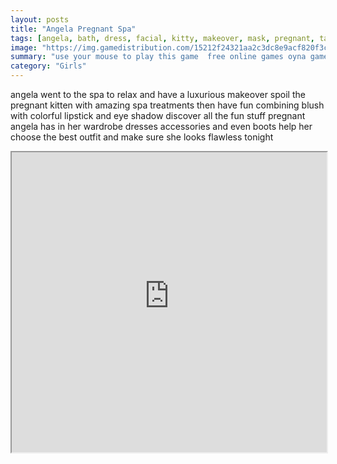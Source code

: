 ```yaml
---
layout: posts
title: "Angela Pregnant Spa"
tags: [angela, bath, dress, facial, kitty, makeover, mask, pregnant, talking, free, online, games, oyna, game, free, games, play, play, games]
image: "https://img.gamedistribution.com/15212f24321aa2c3dc8e9acf820f3c15.jpg"
summary: "use your mouse to play this game  free online games oyna game free games play play games"
category: "Girls"
---
```


angela went to the spa to relax and have a luxurious makeover spoil the pregnant kitten with amazing spa treatments then have fun combining blush with colorful lipstick and eye shadow discover all the fun stuff pregnant angela has in her wardrobe dresses accessories and even boots help her choose the best outfit and make sure she looks flawless tonight

<iframe width="100%" height="480px;" src="https://flash.gamedistribution.com?game=15212f24321aa2c3dc8e9acf820f3c15"></iframe>